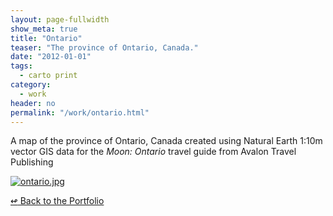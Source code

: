 ```yaml
---
layout: page-fullwidth
show_meta: true
title: "Ontario"
teaser: "The province of Ontario, Canada."
date: "2012-01-01"
tags:
  - carto print 
category:
  - work
header: no
permalink: "/work/ontario.html"
---
```



A map of the province of Ontario, Canada created using Natural Earth 1:10m vector GIS data for the *Moon: Ontario* travel guide from Avalon Travel Publishing


  <a href="{{site.url}}{{site.baseurl}}/images/ontario.jpg" target="_blank">
    <img class="portfolio" src="{{site.url}}{{site.baseurl}}/images/ontario.jpg" alt="ontario.jpg">
  </a>



[<span class="back-arrow">&#8619;</span> Back to the Portfolio](/work/)